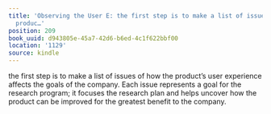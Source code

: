 ```yaml
---
title: 'Observing the User E: the first step is to make a list of issues of how the
  produc…'
position: 209
book_uuid: d943805e-45a7-42d6-b6ed-4c1f622bbf00
location: '1129'
source: kindle
---
```


the first step is to make a list of issues of how the product’s user experience affects the goals of the company. Each issue represents a goal for the research program; it focuses the research plan and helps uncover how the product can be improved for the greatest benefit to the company.